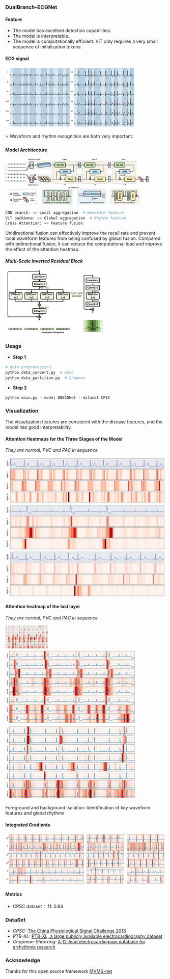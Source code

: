 ### DualBranch-ECGNet

#### Feature

 - The model has excellent detection capabilities.
 - The model is interpretable.
 - The model is computationally efficient. ViT only requires a very small sequence of initialization tokens.


#### ECG signal

<img src="image\CPSC_AF_RBBB.png" alt="-" style="zoom: 40%;" />

⭐ Waveform and rhythm recognition are both very important.

#### Model Architecture

<img src="image\model.png" alt="-" style="zoom: 44%;" />

```python
CNN branch: => Local aggregation  # Waveform feature
ViT backbone: => Global aggregation  # Rhythm feature
Cross Attention: => Feature fusion
```

Unidirectional fusion can effectively improve the recall rate and prevent local waveform features from being confused by global fusion. Compared with bidirectional fusion, it can reduce the computational load and improve the effect of the attention heatmap.

#### *Multi-Scale Inverted Residual Block*

<img src="image\ms_irb.png" alt="-" style="zoom: 30%;" />

### Usage

- **Step 1**

```python
# data preprocessing
python data_convert.py  # CPSC
python data_partition.py  # Chapman
```

- **Step 2**

```python
python main.py --model DBECGNet --dataset CPSC
```

### Visualization

The visualization features are consistent with the disease features, and the model has good interpretability.

#### **Attention Heatmaps for the Three Stages of the Model**

*They are normal, PVC and PAC in sequence*

<img src="image\attn_three_stage_norm.png" alt="NORM" style="zoom:50%;" />

<img src="image\attn_three_stage_pvc.png" alt="PVC" style="zoom:50%;" />

<img src="image\attn_three_stage_pac.png" alt="PAC" style="zoom:50%;" />

#### **Attention heatmap of the last layer**

*They are normal, PVC and PAC in sequence*

<img src="image\attn_last_layer_norm.png" alt="ig_attr" style="zoom: 13%;" />

<img src="image\attn_last_layer_pvc.png" alt="attn_last_layer_pvc" style="zoom: 40%;" />

<img src="image\attn_last_layer_pac.png" alt="ig_attr" style="zoom: 40%;" />

Foreground and background isolation: Identification of key waveform features and global rhythms

#### **Integrated Gradients**

<img src="image\ig_attr.png" alt="ig_attr" />

#### Metrics

- CPSC dataset： f1: 0.84

### DataSet

- *CPSC:* [The China Physiological Signal Challenge 2018](http://2018.icbeb.org/Challenge.html)
- *PTB-XL:* [PTB-XL, a large publicly available electrocardiography dataset](https://www.physionet.org/content/ptb-xl/1.0.1/)
- *Chapman-Shaoxing:* [A 12-lead electrocardiogram database for arrhythmia research](https://figshare.com/collections/ChapmanECG/4560497/2)


### Acknowledge

Thanks for this open source framework [MVMS-net](https://github.com/ysxGitHub/MVMS-net)
